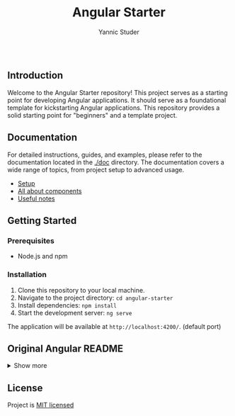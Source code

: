 <h1 align="center">
   Angular Starter
</h1>
<p align="center">
   Yannic Studer
</p>

<br/>
<br/>


## Introduction
Welcome to the Angular Starter repository! This project serves as a starting point for developing Angular applications. It should serve as a foundational template for kickstarting Angular applications. This repository provides a solid starting point for "beginners" and a template project.

## Documentation
For detailed instructions, guides, and examples, please refer to the documentation located in the [./doc](./doc/) directory. The documentation covers a wide range of topics, from project setup to advanced usage.

- [Setup](./doc/setup.md)
- [All about components](./doc/components.md)
- [Useful notes](./doc/notes.md)

## Getting Started

### Prerequisites
* Node.js and npm

### Installation

1. Clone this repository to your local machine.
2. Navigate to the project directory: `cd angular-starter`
3. Install dependencies: `npm install`
4. Start the development server: `ng serve`

The application will be available at `http://localhost:4200/`. (default port)


## Original Angular README


<details>
<summary>Show more</summary>

## Angular Starter
This project was generated with [Angular CLI](https://github.com/angular/angular-cli) version 16.2.0.

### Development server
Run `ng serve` for a dev server. Navigate to `http://localhost:4200/`. The application will automatically reload if you change any of the source files.

### Code scaffolding
Run `ng generate component component-name` to generate a new component. You can also use `ng generate directive|pipe|service|class|guard|interface|enum|module`.

### Build
Run `ng build` to build the project. The build artifacts will be stored in the `dist/` directory.

### Running unit tests
Run `ng test` to execute the unit tests via [Karma](https://karma-runner.github.io).

### Running end-to-end tests
Run `ng e2e` to execute the end-to-end tests via a platform of your choice. To use this command, you need to first add a package that implements end-to-end testing capabilities.

### Further help
To get more help on the Angular CLI use `ng help` or go check out the [Angular CLI Overview and Command Reference](https://angular.io/cli) page.



</details>


## License
Project is [MIT licensed](./LICENSE)


